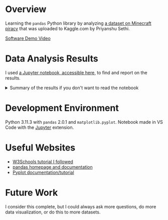 # Overview

Learning the `pandas` Python library by analyzing [a dataset on Minecraft piracy](https://www.kaggle.com/datasets/priyanshusethi/minecraft-piracy-dataset) that was uploaded to Kaggle.com by Priyanshu Sethi.

[Software Demo Video](https://www.youtube.com/watch?v=5OT2E3pOBoE)

# Data Analysis Results

I used [a Jupyter notebook, accessible here,](main.ipynb) to find and report on the results.

<details>
<summary>Summary of the results if you don't want to read the notebook</summary>

#### Mom's credit card or crime? How many under-18s paid?
|Cracked|Paid|
|-|-|
|800|160|

![](img/2023-05-05-13-02-35.png)

#### What about the rest (adults)?
|Cracked|Paid|
|-|-|
|334|102|

![](img/2023-05-05-13-06-22.png)

#### Let's put it all together.
| &nbsp; | Cracked | Paid |
|-|-|-|
|Minors|800|160|
|Adults|334|102|

![](img/2023-05-05-13-16-06.png)

#### Which edition (Java/Bedrock) is pirated more?
| &nbsp; | Cracked | Paid |
|-|-|-|
|Java|957|182|
|Bedrock|177|80|

![](img/2023-05-05-13-33-23.png) ![](img/2023-05-05-13-33-28.png)
![](img/2023-05-05-13-34-22.png)

</details>

# Development Environment

Python 3.11.3 with `pandas` 2.0.1 and `matplotlib.pyplot`. Notebook made in VS Code with the [Jupyter](https://marketplace.visualstudio.com/items?itemName=ms-toolsai.jupyter) extension.

# Useful Websites

* [W3Schools tutorial I followed](https://www.w3schools.com/python/pandas/default.asp)
* [pandas homepage and documentation](https://pandas.pydata.org/)
* [Pyplot documentation/tutorial](https://matplotlib.org/stable/tutorials/introductory/pyplot.html)

# Future Work

I consider this complete, but I could always ask more questions, do more data visualization, or do this to more datasets.